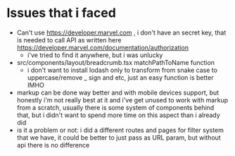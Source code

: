 # Issues that i faced

- Can't use https://developer.marvel.com , i don't have an secret key, that is needed to call API as written here https://developer.marvel.com/documentation/authorization
  - i've tried to find it anywhere, but i was unlucky
- src/components/layout/breadcrumb.tsx matchPathToName function
  - i don't want to install lodash only to transform from snake case to uppercase/remove _ sign and etc, just an easy function is better IMHO
- markup can be done way better and with mobile devices support, but honestly i'm not really best at it and i've get unused to work with markup from a scratch, usually there is some system of components behind that, but i didn't want to spend more time on this aspect than i already did
- is it a problem or not: i did a different routes and pages for filter system that we have, it could be better to just pass as URL param, but without api there is no difference
